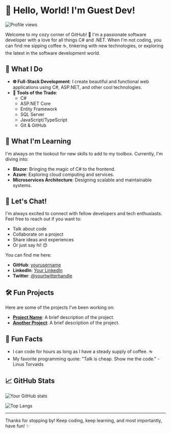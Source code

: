 # 👋 Hello, World! I'm Guest Dev!

![Profile views](https://komarev.com/ghpvc/?username=yourusername&color=ff69b4)

Welcome to my cozy corner of GitHub! 🏡 I'm a passionate software developer with a love for all things C# and .NET. When I'm not coding, you can find me sipping coffee ☕, tinkering with new technologies, or exploring the latest in the software development world.

## 🚀 What I Do

- **🌐 Full-Stack Development**: I create beautiful and functional web applications using C#, ASP.NET, and other cool technologies.
- **🔧 Tools of the Trade**:
  - C#
  - ASP.NET Core
  - Entity Framework
  - SQL Server
  - JavaScript/TypeScript
  - Git & GitHub

## 🌱 What I'm Learning

I'm always on the lookout for new skills to add to my toolbox. Currently, I'm diving into:

- **Blazor**: Bringing the magic of C# to the frontend.
- **Azure**: Exploring cloud computing and services.
- **Microservices Architecture**: Designing scalable and maintainable systems.

## 💬 Let's Chat!

I'm always excited to connect with fellow developers and tech enthusiasts. Feel free to reach out if you want to:

- Talk about code
- Collaborate on a project
- Share ideas and experiences
- Or just say hi! 😊

You can find me here:

- **GitHub**: [yourusername](https://github.com/guestrandomdev)
- **LinkedIn**: [Your LinkedIn](https://www.linkedin.com/guestrandomdev/)
- **Twitter**: [@yourtwitterhandle](https://twitter.com/guestrandomdev)

## 🛠️ Fun Projects

Here are some of the projects I've been working on:

- **[Project Name](https://github.com/guestrandomdev/guestrandomdev)**: A brief description of the project.
- **[Another Project](https://github.com/guestrandomdev/guestrandomdev)**: A brief description of the project.

## 🌟 Fun Facts

- I can code for hours as long as I have a steady supply of coffee. ☕
- My favorite programming quote: "Talk is cheap. Show me the code." - Linus Torvalds

## 📈 GitHub Stats

![Your GitHub stats](https://github-readme-stats.vercel.app/api?username=yourusername&show_icons=true&theme=cute)

![Top Langs](https://github-readme-stats.vercel.app/api/top-langs/?username=yourusername&layout=compact&theme=cute)

---

Thanks for stopping by! Keep coding, keep learning, and most importantly, have fun! ✨
